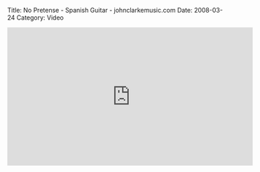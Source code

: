 Title: No Pretense - Spanish Guitar - johnclarkemusic.com
Date: 2008-03-24
Category: Video

<iframe width="560" height="315" src="https://www.youtube.com/embed/8DnRAUrVXS8" title="YouTube video player" frameborder="0" allow="accelerometer; autoplay; clipboard-write; encrypted-media; gyroscope; picture-in-picture" allowfullscreen></iframe>

